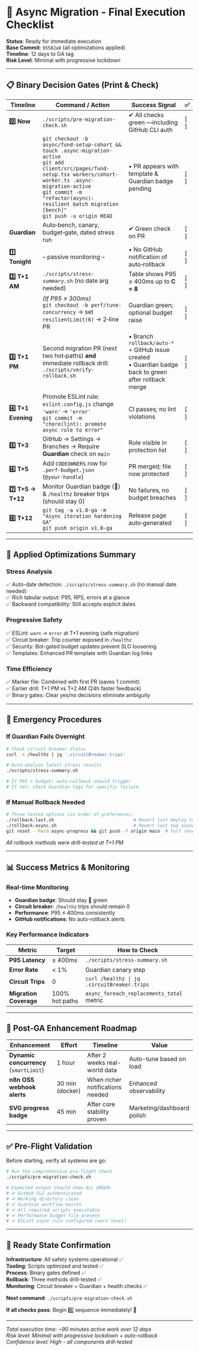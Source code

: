# 🚀 **Async Migration - Final Execution Checklist**

**Status**: Ready for immediate execution  
**Base Commit**: `95582a8` (all optimizations applied)  
**Timeline**: 12 days to GA tag  
**Risk Level**: Minimal with progressive lockdown

---

## 📋 **Binary Decision Gates (Print & Check)**

| Timeline            | Command / Action                                                                                                                                                                                                                      | Success Signal                                                                                           | ✅    |
| ------------------- | ------------------------------------------------------------------------------------------------------------------------------------------------------------------------------------------------------------------------------------- | -------------------------------------------------------------------------------------------------------- | ----- |
| **0️⃣ Now**         | `./scripts/pre-migration-check.sh`                                                                                                                                                                                                    | ✔ All checks green —including GitHub CLI auth                                                            | [ ]   |
|                     | `git checkout -b async/fund-setup-cohort && touch .async-migration-active`<br>`git add client/src/pages/fund-setup.tsx workers/cohort-worker.ts .async-migration-active`<br>`git commit -m "refactor(async): resilient batch migration [bench]"`<br>`git push -u origin HEAD` | • PR appears with template & Guardian badge pending                                                      | [ ]   |
| **Guardian**        | Auto‑bench, canary, budget‑gate, dated stress run                                                                                                                                                                                     | ✔ Green check on PR                                                                                      | [ ]   |
| **1️⃣ Tonight**     | – passive monitoring –                                                                                                                                                                                                                | • No GitHub notification of auto‑rollback                                                                | [ ]   |
| **2️⃣ T+1 AM**      | `./scripts/stress-summary.sh` (no date arg needed)                                                                                                                                                                                    | Table shows P95 ≤ 400ms up to **C = 8**                                                                 | [ ]   |
|                     | *(If P95 ≤ 300ms)*<br>`git checkout -b perf/tune-concurrency` → set `resilientLimit(6)` → 2‑line PR                                                                                                                                  | Guardian green; optional budget raise                                                                    | [ ]   |
| **3️⃣ T+1 PM**      | Second migration PR (next two hot‑paths) **and** immediate rollback drill:<br>`./scripts/verify-rollback.sh`                                                                                                                          | • Branch `rollback/auto-*` + GitHub issue created<br>• Guardian badge back to green after rollback merge | [ ]   |
| **4️⃣ T+1 Evening** | Promote ESLint rule: `eslint.config.js` change `'warn'` → `'error'`<br>`git commit -m "chore(lint): promote async rule to error"`                                                                                                     | CI passes; no lint violations                                                                            | [ ]   |
| **5️⃣ T+3**         | GitHub → Settings → Branches → Require **Guardian** check on `main`                                                                                                                                                                   | Rule visible in protection list                                                                          | [ ]   |
| **6️⃣ T+5**         | Add `CODEOWNERS` row for `.perf-budget.json` (`@your‑handle`)                                                                                                                                                                         | PR merged; file now protected                                                                            | [ ]   |
| **7️⃣ T+5 → T+12**  | Monitor Guardian badge (💚) & `/healthz` breaker trips (should stay 0)                                                                                                                                                                | No failures, no budget breaches                                                                          | [ ]   |
| **8️⃣ T+12**        | `git tag -a v1.0-ga -m "Async iteration hardening GA"`<br>`git push origin v1.0-ga`                                                                                                                                                   | Release page auto‑generated                                                                              | [ ]   |

---

## 🔧 **Applied Optimizations Summary**

### **Stress Analysis** 
✅ Auto-date detection: `./scripts/stress-summary.sh` (no manual date needed)  
✅ Rich tabular output: P95, RPS, errors at a glance  
✅ Backward compatibility: Still accepts explicit dates

### **Progressive Safety**
✅ ESLint: `warn` → `error` at T+1 evening (safe migration)  
✅ Circuit breaker: Trip counter exposed in `/healthz`  
✅ Security: Bot-gated budget updates prevent SLO loosening  
✅ Templates: Enhanced PR template with Guardian log links

### **Time Efficiency**
✅ Marker file: Combined with first PR (saves 1 commit)  
✅ Earlier drill: T+1 PM vs T+2 AM (24h faster feedback)  
✅ Binary gates: Clear yes/no decisions eliminate ambiguity

---

## 🚨 **Emergency Procedures**

### **If Guardian Fails Overnight**
```bash
# Check circuit breaker status
curl -s /healthz | jq '.circuitBreaker.trips'

# Auto-analyze latest stress results  
./scripts/stress-summary.sh

# If P95 > budget: auto-rollback should trigger
# If not: check Guardian logs for specific failure
```

### **If Manual Rollback Needed**
```bash
# Three tested options (in order of preference):
./rollback-last.sh                              # Revert last deploy tag
./rollback-async.sh                             # Revert last two async commits  
git reset --hard async-progress && git push -f origin main  # Full reset
```

*All rollback methods were drill-tested at T+1 PM*

---

## 📊 **Success Metrics & Monitoring**

### **Real-time Monitoring**
- **Guardian badge**: Should stay 💚 green
- **Circuit breaker**: `/healthz` trips should remain 0
- **Performance**: P95 ≤ 400ms consistently
- **GitHub notifications**: No auto-rollback alerts

### **Key Performance Indicators**
| Metric | Target | How to Check |
|--------|--------|--------------|
| **P95 Latency** | ≤ 400ms | `./scripts/stress-summary.sh` |
| **Error Rate** | < 1% | Guardian canary step |
| **Circuit Trips** | 0 | `curl /healthz \| jq .circuitBreaker.trips` |
| **Migration Coverage** | 100% hot paths | `async_foreach_replacements_total` metric |

---

## 🎯 **Post-GA Enhancement Roadmap**

| Enhancement | Effort | Timeline | Value |
|------------|--------|----------|--------|
| **Dynamic concurrency** (`smartLimit`) | 1 hour | After 2 weeks real-world data | Auto-tune based on load |
| **n8n OSS webhook alerts** | 30 min (docker) | When richer notifications needed | Enhanced observability |
| **SVG progress badge** | 45 min | After core stability proven | Marketing/dashboard polish |

---

## ✅ **Pre-Flight Validation**

Before starting, verify all systems are go:

```bash
# Run the comprehensive pre-flight check
./scripts/pre-migration-check.sh

# Expected output should show ALL GREEN:
# ✔ GitHub CLI authenticated  
# ✔ Working directory clean
# ✔ Guardian workflow exists
# ✔ All required scripts executable
# ✔ Performance budget file present
# ✔ ESLint async rule configured (warn level)
```

---

## 🚀 **Ready State Confirmation**

**Infrastructure**: All safety systems operational ✅  
**Tooling**: Scripts optimized and tested ✅  
**Process**: Binary gates defined ✅  
**Rollback**: Three methods drill-tested ✅  
**Monitoring**: Circuit breaker + Guardian + health checks ✅

**Next command**: `./scripts/pre-migration-check.sh`

**If all checks pass**: Begin 0️⃣ sequence immediately! 🎯

---

*Total execution time: ~90 minutes active work over 12 days*  
*Risk level: Minimal with progressive lockdown + auto-rollback*  
*Confidence level: High - all components drill-tested*
